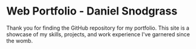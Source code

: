 # Web Portfolio - Daniel Snodgrass

Thank you for finding the GitHub repository for my portfolio. This site is a showcase of my skills, projects, and work experience I've garnered since the womb.
